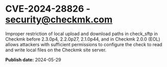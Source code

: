 # CVE-2024-28826 - security@checkmk.com

Improper restriction of local upload and download paths in check_sftp in Checkmk before 2.3.0p4, 2.2.0p27, 2.1.0p44, and in Checkmk 2.0.0 (EOL) allows attackers with sufficient permissions to configure the check to read and write local files on the Checkmk site server.

**Publish date:** 2024-05-29
